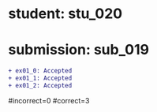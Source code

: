 # student: stu_020
# submission: sub_019

```diff
+ ex01_0: Accepted
+ ex01_1: Accepted
+ ex01_2: Accepted
```
#incorrect=0
#correct=3
